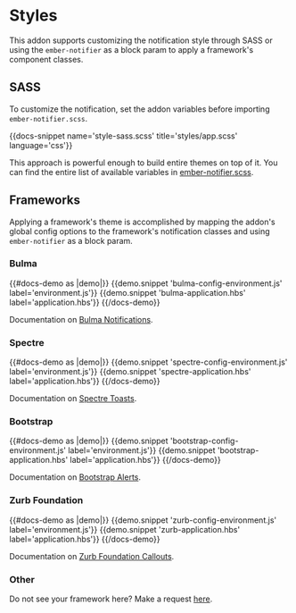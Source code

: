 # Styles

This addon supports customizing the notification style through SASS or 
using the `ember-notifier` as a block param to apply a framework's 
component classes.

## SASS

To customize the notification, set the addon variables before 
importing `ember-notifier.scss`.

{{docs-snippet name='style-sass.scss' title='styles/app.scss' language='css'}}

This approach is powerful enough to build entire themes on top of it. 
You can find the entire list of available variables in 
[ember-notifier.scss](https://github.com/scottwernervt/ember-notifier/blob/master/app/styles/ember-notifier.scss). 

## Frameworks

Applying a framework's theme is accomplished by mapping the addon's 
global config options to the framework's notification classes and using 
`ember-notifier` as a block param.

### Bulma

{{#docs-demo as |demo|}}
  {{demo.snippet 'bulma-config-environment.js' label='environment.js'}}
  {{demo.snippet 'bulma-application.hbs' label='application.hbs'}}
{{/docs-demo}}

Documentation on [Bulma Notifications](https://bulma.io/documentation/elements/notification/).

### Spectre

{{#docs-demo as |demo|}}
  {{demo.snippet 'spectre-config-environment.js' label='environment.js'}}
  {{demo.snippet 'spectre-application.hbs' label='application.hbs'}}
{{/docs-demo}}

Documentation on [Spectre Toasts](https://picturepan2.github.io/spectre/components.html#toasts).

### Bootstrap

{{#docs-demo as |demo|}}
  {{demo.snippet 'bootstrap-config-environment.js' label='environment.js'}}
  {{demo.snippet 'bootstrap-application.hbs' label='application.hbs'}}
{{/docs-demo}}

Documentation on [Bootstrap Alerts](https://getbootstrap.com/docs/4.1/components/alerts/).

### Zurb Foundation 

{{#docs-demo as |demo|}}
  {{demo.snippet 'zurb-config-environment.js' label='environment.js'}}
  {{demo.snippet 'zurb-application.hbs' label='application.hbs'}}
{{/docs-demo}}

Documentation on [Zurb Foundation Callouts](https://foundation.zurb.com/sites/docs/callout.html).

### Other

Do not see your framework here? Make a request [here](https://github.com/scottwernervt/ember-notifier/issues).
